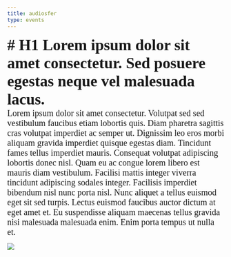 ```yaml
---
title: audiosfer
type: events
---
```


<div style="font-size: 36px; font-family:
Poppins; font-weight: 600;">
# H1 Lorem ipsum dolor sit amet consectetur. Sed posuere egestas neque vel malesuada lacus.
</div>

<div style="font-size: 20px; font-family:
Lora; font-weight: 400;">
Lorem ipsum dolor sit amet consectetur. Volutpat sed sed vestibulum faucibus etiam lobortis quis. Diam pharetra sagittis cras volutpat imperdiet ac semper ut. Dignissim leo eros morbi aliquam gravida imperdiet quisque egestas diam.
Tincidunt fames tellus imperdiet mauris. Consequat volutpat adipiscing lobortis donec nisl. Quam eu ac congue lorem libero est mauris diam vestibulum. Facilisi mattis integer viverra tincidunt adipiscing sodales integer. 
Facilisis imperdiet bibendum nisl nunc porta nisl. Nunc aliquet a tellus euismod eget sit sed turpis. Lectus euismod faucibus auctor dictum at eget amet et. Eu suspendisse aliquam maecenas tellus gravida nisi malesuada malesuada enim. Enim porta tempus ut nulla et.
</div>

![](/img/blue.png)
